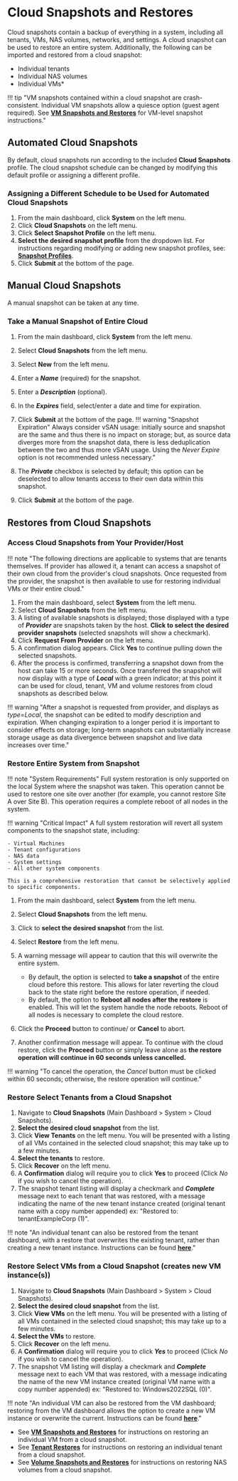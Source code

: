 # Cloud Snapshots and Restores

Cloud snapshots contain a backup of everything in a system, including all tenants, VMs, NAS volumes, networks, and settings. A cloud snapshot can be used to restore an entire system. Additionally, the following can be imported and restored from a cloud snapshot:

- Individual tenants
- Individual NAS volumes
- Individual VMs*

!!! tip "VM snapshots contained within a cloud snapshot are crash-consistent. Individual VM snapshots allow a quiesce option (guest agent required). See [**VM Snapshots and Restores**](/product-guide/backup-dr/vm-snapshots-restores) for VM-level snapshot instructions."

## Automated Cloud Snapshots

By default, cloud snapshots run according to the included **Cloud Snapshots** profile. The cloud snapshot schedule can be changed by modifying this default profile or assigning a different profile.

### Assigning a Different Schedule to be Used for Automated Cloud Snapshots

1. From the main dashboard, click **System** on the left menu.
2. Click **Cloud Snapshots** on the left menu.
3. Click **Select Snapshot Profile** on the left menu.
4. **Select the desired snapshot profile** from the dropdown list. For instructions regarding modifying or adding new snapshot profiles, see: [**Snapshot Profiles**](/product-guide/backup-dr/vm-snapshots-restores).
5. Click **Submit** at the bottom of the page.

## Manual Cloud Snapshots

A manual snapshot can be taken at any time.

### Take a Manual Snapshot of Entire Cloud

1. From the main dashboard, click **System** from the left menu.
2. Select **Cloud Snapshots** from the left menu.
3. Select **New** from the left menu.
4. Enter a ***Name*** (required) for the snapshot.
5. Enter a ***Description*** (optional).
6. In the ***Expires*** field, select/enter a date and time for expiration.
7. Click **Submit** at the bottom of the page.
!!! warning "Snapshot Expiration"
    Always consider vSAN usage: initially source and snapshot are the same and thus there is no impact on storage; but, as source data diverges more from the snapshot data, there is less deduplication between the two and thus more vSAN usage. Using the *Never Expire* option is not recommended unless necessary."

8. The ***Private*** checkbox is selected by default; this option can be deselected to allow tenants access to their own data within this snapshot.
9. Click **Submit** at the bottom of the page.

## Restores from Cloud Snapshots

### Access Cloud Snapshots from Your Provider/Host

!!! note "The following directions are applicable to systems that are tenants themselves. If provider has allowed it, a tenant can access a snapshot of their own cloud from the provider's cloud snapshots. Once requested from the provider, the snapshot is then available to use for restoring individual VMs or their entire cloud."

1. From the main dashboard, select **System** from the left menu.
2. Select **Cloud Snapshots** from the left menu.
3. A listing of available snapshots is displayed; those displayed with a type of ***Provider*** are snapshots taken by the host. **Click to select the desired provider snapshots** (selected snapshots will show a checkmark).
4. Click **Request From Provider** on the left menu.
5. A confirmation dialog appears. Click **Yes** to continue pulling down the selected snapshots.
6. After the process is confirmed, transferring a snapshot down from the host can take 15 or more seconds. Once transferred the snapshot will now display with a type of ***Local*** with a green indicator; at this point it can be used for cloud, tenant, VM and volume restores from cloud snapshots as described below.

!!! warning "After a snapshot is requested from provider, and displays as *type=Local*, the snapshot can be edited to modify description and expiration. When changing expiration to a longer period it is important to consider effects on storage; long-term snapshots can substantially increase storage usage as data divergence between snapshot and live data increases over time."

### Restore Entire System from Snapshot

!!! note "System Requirements"
    Full system restoration is only supported on the local System where the snapshot was taken. This operation cannot be used to restore one site over another (for example, you cannot restore Site A over Site B). This operation requires a complete reboot of all nodes in the system.

!!! warning "Critical Impact"
    A full system restoration will revert all system components to the snapshot state, including:

    - Virtual Machines
    - Tenant configurations
    - NAS data
    - System settings
    - All other system components

    This is a comprehensive restoration that cannot be selectively applied to specific components.

1. From the main dashboard, select **System** from the left menu.
2. Select **Cloud Snapshots** from the left menu.
3. Click to **select the desired snapshot** from the list.
4. Select **Restore** from the left menu.
5. A warning message will appear to caution that this will overwrite the entire system.
    - By default, the option is selected to **take a snapshot** of the entire cloud before this restore. This allows for later reverting the cloud back to the state right before the restore operation, if needed.
    - By default, the option to **Reboot all nodes after the restore** is enabled. This will let the system handle the node reboots.
   Reboot of all nodes is necessary to complete the cloud restore.

6. Click the **Proceed** button to continue/ or **Cancel** to abort.
7. Another confirmation message will appear. To continue with the cloud restore, click the **Proceed** button or simply leave alone as **the restore operation will continue in 60 seconds unless cancelled.**

!!! warning "To cancel the operation, the *Cancel* button must be clicked within 60 seconds; otherwise, the restore operation will continue."

### Restore Select Tenants from a Cloud Snapshot

1. Navigate to **Cloud Snapshots** (Main Dashboard > System > Cloud Snapshots).
2. **Select the desired cloud snapshot** from the list.
3. Click **View Tenants** on the left menu. You will be presented with a listing of all VMs contained in the selected cloud snapshot; this may take up to a few minutes.
4. **Select the tenants** to restore.
5. Click **Recover** on the left menu.
6. A **Confirmation** dialog will require you to click **Yes** to proceed (Click *No* if you wish to cancel the operation).
7. The snapshot tenant listing will display a checkmark and ***Complete*** message next to each tenant that was restored, with a message indicating the name of the new tenant instance created (original tenant name with a copy number appended) ex: "Restored to: tenantExampleCorp (1)".

!!! note "An individual tenant can also be restored from the tenant dashboard, with a restore that overwrites the existing tenant, rather than creating a new tenant instance. Instructions can be found [**here**](/product-guide/tenants/tenant-snapshots#restore-a-tenant-from-snapshot-overwrite-existing)."

### Restore Select VMs from a Cloud Snapshot (creates new VM instance(s))

1. Navigate to **Cloud Snapshots** (Main Dashboard > System > Cloud Snapshots).
2. **Select the desired cloud snapshot** from the list.
3. Click **View VMs** on the left menu. You will be presented with a listing of all VMs contained in the selected cloud snapshot; this may take up to a few minutes.
4. **Select the VMs** to restore.
5. Click **Recover** on the left menu.
6. A **Confirmation** dialog will require you to click ***Yes*** to proceed (Click *No* if you wish to cancel the operation).
7. The snapshot VM listing will display a checkmark and ***Complete*** message next to each VM that was restored, with a message indicating the name of the new VM instance created (original VM name with a copy number appended) ex: "Restored to: Windows2022SQL (0)".

!!! note "An individual VM can also be restored from the VM dashboard; restoring from the VM dashboard allows the option to create a new VM instance or overwrite the current. Instructions can be found [**here**](/product-guide/backup-dr/vm-snapshots-restores#restore-a-vm-snapshot-to-overwrite-existing-current-version-of-vm)."

- See [**VM Snapshots and Restores**](/product-guide/backup-dr/vm-snapshots-restores) for instructions on restoring an individual VM from a cloud snapshot.
- See [**Tenant Restores**](/product-guide/tenants/tenant-restores) for instructions on restoring an individual tenant from a cloud snapshot.
- See [**Volume Snapshots and Restores**](/product-guide/nas/volume-snapshots-restores) for instructions on restoring NAS volumes from a cloud snapshot.